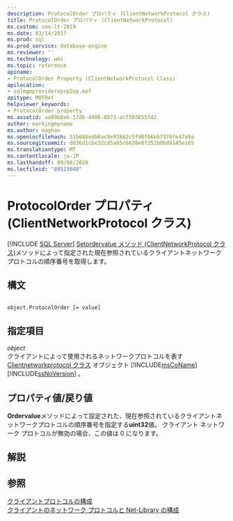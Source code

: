 ```yaml
---
description: ProtocolOrder プロパティ (ClientNetworkProtocol クラス)
title: ProtocolOrder プロパティ (ClientNetworkProtocol)
ms.custom: seo-lt-2019
ms.date: 03/14/2017
ms.prod: sql
ms.prod_service: database-engine
ms.reviewer: ''
ms.technology: wmi
ms.topic: reference
apiname:
- ProtocolOrder Property (ClientNetworkProtocol Class)
apilocation:
- sqlmgmproviderxpsp2up.mof
apitype: MOFDef
helpviewer_keywords:
- ProtocolOrder property
ms.assetid: aa09b8ab-37db-4406-8973-acf503855fd2
author: markingmyname
ms.author: maghan
ms.openlocfilehash: 51b686edb6ac9e93862c5f90f06bb7370fe47a9a
ms.sourcegitcommit: dd36d1cbe32cd5a65c6638e8f252b0bd8145e165
ms.translationtype: MT
ms.contentlocale: ja-JP
ms.lasthandoff: 09/08/2020
ms.locfileid: "89523048"
---
```

# <a name="protocolorder-property-clientnetworkprotocol-class"></a>ProtocolOrder プロパティ (ClientNetworkProtocol クラス)
[!INCLUDE [SQL Server](../../../includes/applies-to-version/sqlserver.md)]
  [Setordervalue メソッド (ClientNetworkProtocol クラス)](../../../relational-databases/wmi-provider-configuration-classes/clientnetworkprotocol-class/setordervalue-method-clientnetworkprotocol-class.md)メソッドによって指定された現在参照されているクライアントネットワークプロトコルの順序番号を取得します。  
  
## <a name="syntax"></a>構文  
  
```  
  
object.ProtocolOrder [= value]  
```  
  
## <a name="parts"></a>指定項目  
 *object*  
 クライアントによって使用されるネットワークプロトコルを表す [Clientnetworkprotocol クラス](../../../relational-databases/wmi-provider-configuration-classes/clientnetworkprotocol-class/clientnetworkprotocol-class.md) オブジェクト [!INCLUDE[msCoName](../../../includes/msconame-md.md)] [!INCLUDE[ssNoVersion](../../../includes/ssnoversion-md.md)] 。  
  
## <a name="property-valuereturn-value"></a>プロパティ値/戻り値  
 **Ordervalue**メソッドによって設定された、現在参照されているクライアントネットワークプロトコルの順序番号を指定する**uint32**値。 クライアント ネットワーク プロトコルが無効の場合、この値は 0 になります。  
  
## <a name="remarks"></a>解説  
  
## <a name="see-also"></a>参照  
 [クライアントプロトコルの構成](https://technet.microsoft.com/library/ms181035.aspx)   
 [クライアントのネットワーク プロトコルと Net-Library の構成](https://technet.microsoft.com/library/ms181035.aspx)  
  
  
